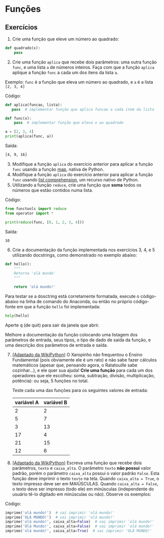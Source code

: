 # Funções 

## Exercícios 

1. Crie uma função que eleve um número ao quadrado:

```python
def quadrado(x):
    pass
```

2. Crie uma função `aplica` que recebe dois parâmetros: uma outra função `func`, 
   e uma lista `a` de números inteiros. Faça com que a função `aplica` aplique
   a função `func` a cada um dos itens da lista `a`.

Exemplo: `func` é a função que eleva um número ao quadrado, e `a` é a lista 
`[2, 3, 4]`

Código:

```python
def aplica(funcao, lista):
   pass  # implementar função que aplica funcao a cada item da lista

def func(x):
    pass  # implementar função que eleva x ao quadrado

a = [2, 3, 4]
print(aplica(func, a))
```

Saída:

```bash
[4, 9, 16]
```

3. Modifique a função `aplica` do exercício anterior para aplicar a função
   `func` usando a função [map](
   https://docs.python.org/pt-br/3.9/library/functions.html#map), nativa de Python.
4. Modifique a função `aplica` do exercício anterior para aplicar a função
   `func` usando [list comprehension](https://docs.python.org/pt-br/3.9/tutorial/datastructures.html#list-comprehensions), um recurso nativo de Python.
5. Utilizando a função `reduce`, crie uma função que **soma** todos os números
   que estão contidos numa lista.

Código:

```python
from functools import reduce
from operator import *

print(reduce(func, [0, 1, 2, 3, 4]))
```

Saída:

```bash
10
```

6. Crie a documentação da função implementada nos exercícios 3, 4, e 5 utilizando
docstrings, como demonstrado no exemplo abaixo:

```python
def hello():
    """
    Retorna 'olá mundo'
    """

    return 'olá mundo!'
```

Para testar se a dosctring está corretamente formatada, execute o código-abaixo
na linha de comando do Anaconda, ou então no próprio código-fonte em que a função
`hello` foi implementada:

```python
help(hello)  
```

Aperte q (de quit) para sair da janela que abrir.

Melhore a documentação da função colocando uma listagem dos parâmetros de entrada,
seus tipos, o tipo de dado de saída da função, e uma descrição dos parâmetros de 
entrada e saída. 


7. [(Adaptado da WikiPython)](
https://github.com/CTISM-Prof-Henry/wikiPythonTerceirao/blob/main/groups/fun%C3%A7%C3%B5es1.md) 
   O Xaropinho não frequentou o Ensino Fundamental (pois obviamente ele é um rato) 
   e não sabe fazer cálculos matemáticos (apesar que, pensando agora, o Ratatouille
   sabe cozinhar...), e ele quer sua ajuda! **Crie uma função**
   para cada um dos operadores que ele escolheu: soma, subtração, divisão, 
   multiplicação, potência): ou seja, 5 funções no total. 

   Teste cada uma das funções para os seguintes valores de entrada:

   | variável A | variável B | 
   |:-----------|:-----------|
   | 2          | 2          |
   | 5          | 7          |
   | 3          | 13         |
   | 17         | 4          |
   | 21         | 15         |
   | 12         | 6          |

8. [(Adaptado da WikiPython)](
https://github.com/CTISM-Prof-Henry/wikiPythonTerceirao/blob/main/groups/fun%C3%A7%C3%B5es1.md) 
   Escreva uma função que recebe dois parâmetros, 
   `texto` e `caixa_alta`. O parâmetro `texto` **não possui** valor padrão, porém 
   o parâmetro `caixa_alta` possui o valor padrão `False`. Esta função deve 
   imprimir o texto `texto` na tela. Quando `caixa_alta = True`, o texto impresso 
   deve ser em MAIÚSCULAS. Quando `caixa_alta = False`, o texto deve ser impresso 
   (todo ele) em minúsculas (independente do usuário tê-lo digitado em minúsculas 
   ou não). Observe os exemplos:

Código:

```python
imprime('olá mundo!')  # vai imprimir 'olá mundo!'
imprime('OLÁ MUNDO!')  # vai imprimir 'olá mundo!'
imprime('olá mundo!', caixa_alta=False)  # vai imprimir 'olá mundo!'
imprime('Olá Mundo!', caixa_alta=False)  # vai imprimir 'olá mundo!'
imprime('olá mundo!', caixa_alta=True)  # vai imprimir 'OLÁ MUNDO!'
```

